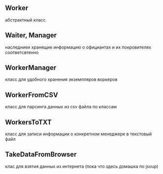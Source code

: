 
## Worker
абстрактный класс
## Waiter, Manager
наследниеи хранящие информацию о официантах и их покровителях соответсвтенно
## WorkerManager 
класс для удобного хранения экземпляров воркеров
## WorkerFromCSV 
класс для парсинга данных из csv файла по классам
## WorkersToTXT 
класс для записи информации о конкретном менеджере в текстовый файл
## TakeDataFromBrowser 
клас для взятия данных из интернета (пока что здесь домашка по jsoup)
